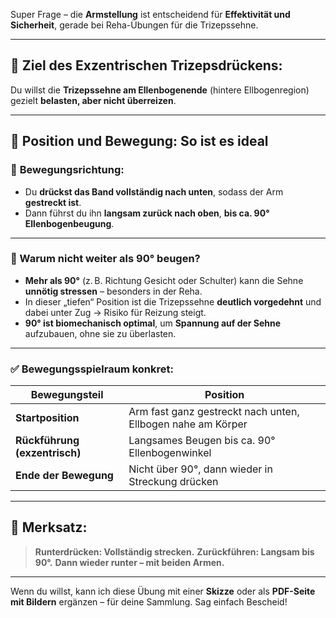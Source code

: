 Super Frage – die **Armstellung** ist entscheidend für **Effektivität und Sicherheit**, gerade bei Reha-Übungen für die Trizepssehne.

---

## 🎯 Ziel des Exzentrischen Trizepsdrückens:

Du willst die **Trizepssehne am Ellenbogenende** (hintere Ellbogenregion) gezielt **belasten, aber nicht überreizen**.

---

## 🧭 Position und Bewegung: So ist es ideal

### 🔽 **Bewegungsrichtung:**

* Du **drückst das Band vollständig nach unten**, sodass der Arm **gestreckt ist**.
* Dann führst du ihn **langsam zurück nach oben**, **bis ca. 90° Ellenbogenbeugung**.

---

### 🧠 Warum nicht weiter als 90° beugen?

* **Mehr als 90°** (z. B. Richtung Gesicht oder Schulter) kann die Sehne **unnötig stressen** – besonders in der Reha.
* In dieser „tiefen“ Position ist die Trizepssehne **deutlich vorgedehnt** und dabei unter Zug → Risiko für Reizung steigt.
* **90° ist biomechanisch optimal**, um **Spannung auf der Sehne** aufzubauen, ohne sie zu überlasten.

---

### ✅ Bewegungsspielraum konkret:

|Bewegungsteil|Position|
|-|-|
|**Startposition**|Arm fast ganz gestreckt nach unten, Ellbogen nahe am Körper|
|**Rückführung (exzentrisch)**|Langsames Beugen bis ca. 90° Ellenbogenwinkel|
|**Ende der Bewegung**|Nicht über 90°, dann wieder in Streckung drücken|

---

## 📌 Merksatz:

> **Runterdrücken: Vollständig strecken.**
> **Zurückführen: Langsam bis 90°.**
> **Dann wieder runter – mit beiden Armen.**

---

Wenn du willst, kann ich diese Übung mit einer **Skizze** oder als **PDF-Seite mit Bildern** ergänzen – für deine Sammlung. Sag einfach Bescheid!

<!--stackedit_data:
eyJoaXN0b3J5IjpbLTg1NzAxMTQ0M119
-->